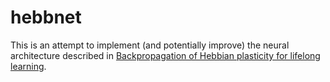 # hebbnet

This is an attempt to implement (and potentially improve) the neural architecture described in [Backpropagation of Hebbian plasticity for lifelong learning](https://arxiv.org/pdf/1609.02228.pdf).
